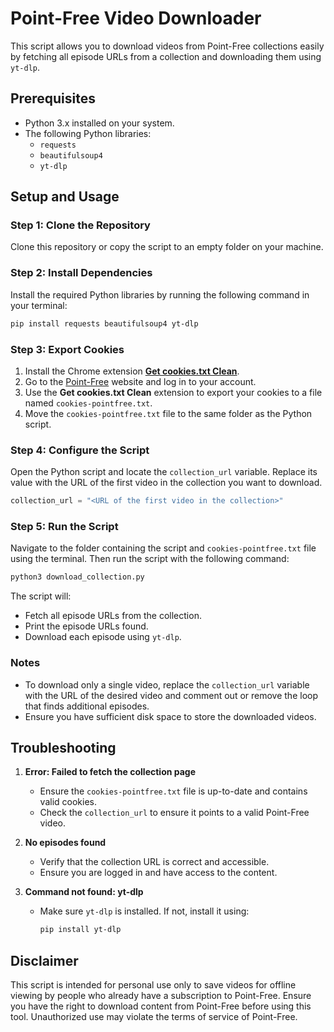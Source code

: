 # Point-Free Video Downloader

This script allows you to download videos from Point-Free collections easily by fetching all episode URLs from a collection and downloading them using `yt-dlp`.

## Prerequisites

- Python 3.x installed on your system.
- The following Python libraries:
  - `requests`
  - `beautifulsoup4`
  - `yt-dlp`

## Setup and Usage

### Step 1: Clone the Repository
Clone this repository or copy the script to an empty folder on your machine.

### Step 2: Install Dependencies
Install the required Python libraries by running the following command in your terminal:

```bash
pip install requests beautifulsoup4 yt-dlp
```

### Step 3: Export Cookies
1. Install the Chrome extension **[Get cookies.txt Clean](https://chrome.google.com/webstore/detail/get-cookiestxt-clean/)**.
2. Go to the [Point-Free](https://www.pointfree.co/) website and log in to your account.
3. Use the **Get cookies.txt Clean** extension to export your cookies to a file named `cookies-pointfree.txt`.
4. Move the `cookies-pointfree.txt` file to the same folder as the Python script.

### Step 4: Configure the Script
Open the Python script and locate the `collection_url` variable. Replace its value with the URL of the first video in the collection you want to download.

```python
collection_url = "<URL of the first video in the collection>"
```

### Step 5: Run the Script
Navigate to the folder containing the script and `cookies-pointfree.txt` file using the terminal. Then run the script with the following command:

```bash
python3 download_collection.py
```

The script will:
- Fetch all episode URLs from the collection.
- Print the episode URLs found.
- Download each episode using `yt-dlp`.

### Notes
- To download only a single video, replace the `collection_url` variable with the URL of the desired video and comment out or remove the loop that finds additional episodes.
- Ensure you have sufficient disk space to store the downloaded videos.

## Troubleshooting

1. **Error: Failed to fetch the collection page**
   - Ensure the `cookies-pointfree.txt` file is up-to-date and contains valid cookies.
   - Check the `collection_url` to ensure it points to a valid Point-Free video.

2. **No episodes found**
   - Verify that the collection URL is correct and accessible.
   - Ensure you are logged in and have access to the content.

3. **Command not found: yt-dlp**
   - Make sure `yt-dlp` is installed. If not, install it using:

     ```bash
     pip install yt-dlp
     ```

## Disclaimer
This script is intended for personal use only to save videos for offline viewing by people who already have a subscription to Point-Free. Ensure you have the right to download content from Point-Free before using this tool. Unauthorized use may violate the terms of service of Point-Free.

